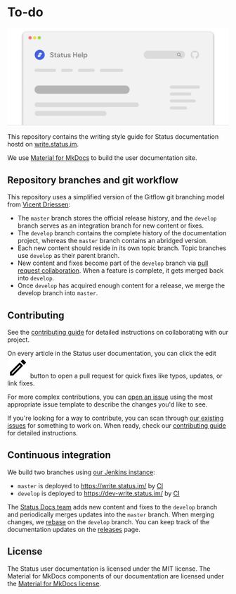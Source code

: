 # To-do

![Status Help illustration](./overrides/assets/images/status-help-image.png)

This repository contains the writing style guide for Status documentation hostd on [write.status.im](https://write.status.im).

We use [Material for MkDocs](https://squidfunk.github.io/mkdocs-material/) to build the user documentation site.

## Repository branches and git workflow

This repository uses a simplified version of the Gitflow git branching model from [Vicent Driessen](https://nvie.com/posts/a-successful-git-branching-model/):

- The `master` branch stores the official release history, and the `develop` branch serves as an integration branch for new content or fixes.
- The `develop` branch contains the complete history of the documentation project, whereas the `master` branch contains an abridged version.
- Each new content should reside in its own topic branch. Topic branches use `develop` as their parent branch.
- New content and fixes become part of the `develop` branch via [pull request collaboration](https://docs.github.com/en/pull-requests/collaborating-with-pull-requests/proposing-changes-to-your-work-with-pull-requests/creating-a-pull-request-from-a-fork). When a feature is complete, it gets merged back into `develop`.
- Once `develop` has acquired enough content for a release, we merge the develop branch into `master`.

## Contributing

See the [contributing guide](https://github.com/status-im/write.status.im/blob/master/CONTRIBUTING.md) for detailed instructions on collaborating with our project.

On every article in the Status user documentation, you can click the edit ![Edit button](./overrides/assets/icons/edit_black_24dp.svg) button to open a pull request for quick fixes like typos, updates, or link fixes.

For more complex contributions, you can [open an issue](https://github.com/status-im/write.status.im/issues/new/choose) using the most appropriate issue template to describe the changes you'd like to see.

If you're looking for a way to contribute, you can scan through [our existing issues](https://github.com/status-im/write.status.im/issues) for something to work on. When ready, check our [contributing guide](https://github.com/status-im/write.status.im/blob/master/CONTRIBUTING.md) for detailed instructions.

## Continuous integration

We build two branches using [our Jenkins instance](https://ci.status.im/):

* `master` is deployed to https://write.status.im/ by [CI](https://ci.infra.status.im/job/website/job/write.status.im/)
* `develop` is deployed to https://dev-write.status.im/ by [CI](https://ci.infra.status.im/job/website/job/dev-write.status.im/)

The [Status Docs team](https://github.com/orgs/status-im/teams/docs) adds new content and fixes to the `develop` branch and periodically merges updates into the `master` branch. When merging changes, we [rebase](https://git-scm.com/book/en/v2/Git-Branching-Rebasing) on the `develop` branch. You can keep track of the documentation updates on the [releases](https://github.com/status-im/help.status.im/releases) page.

## License

The Status user documentation is licensed under the MIT license. The Material for MkDocs components of our documentation are licensed under the [Material for MkDocs license](https://github.com/squidfunk/mkdocs-material/blob/master/LICENSE).
